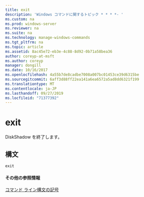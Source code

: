 ```yaml
---
title: exit
description: 'Windows コマンドに関するトピック * * * *- '
ms.custom: na
ms.prod: windows-server
ms.reviewer: na
ms.suite: na
ms.technology: manage-windows-commands
ms.tgt_pltfrm: na
ms.topic: article
ms.assetid: 8ac45e72-eb3e-4c88-8d92-0b71a58bea36
author: coreyp-at-msft
ms.author: coreyp
manager: dongill
ms.date: 10/16/2017
ms.openlocfilehash: 4a55b7de8cadbe7008a007bc01453ce39d6315be
ms.sourcegitcommit: 6aff3d88ff22ea141a6ea6572a5ad8dd6321f199
ms.translationtype: MT
ms.contentlocale: ja-JP
ms.lasthandoff: 09/27/2019
ms.locfileid: "71377392"
---
```

# <a name="exit"></a>exit



DiskShadow を終了します。

## <a name="syntax"></a>構文

```
exit
```

#### <a name="additional-references"></a>その他の参照情報

[コマンド ライン構文の記号](command-line-syntax-key.md)